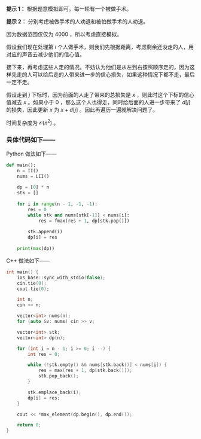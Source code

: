 **提示 1：** 根据题意模拟即可。每一轮有一个被做手术。

**提示 2：** 分别考虑被做手术的人劝退和被怕做手术的人劝退。

因为数据范围仅仅为 $4000$ ，所以考虑直接模拟。

假设我们现在处理第 $i$ 个人做手术，则我们先根据距离，考虑剩余还没走的人，用对应的声音去减少他们的信心值。

接下来，再考虑这些人走的情况。不妨认为他们是从左到右按照顺序走的，因为这样先走的人可以给后走的人带来进一步的信心损失，如果这种情况下都不走，最后一定不走。

假设走到 $j$ 下标时，因为前面的人走了带来的总损失是 $x$ ，则此时这个下标的信心值减去 $x$ 。如果小于 $0$ ，那么这个人也得走，同时给后面的人进一步带来了 $d[j]$ 的损失，因此更新 $x$ 为 $x+d[j]$ 。因此再遍历一遍就解决问题了。

时间复杂度为 $\mathcal{O}(n^2)$ 。

### 具体代码如下——

Python 做法如下——

```Python []
def main():
    n = II()
    nums = LII()
    
    dp = [0] * n
    stk = []
    
    for i in range(n - 1, -1, -1):
        res = 0
        while stk and nums[stk[-1]] < nums[i]:
            res = fmax(res + 1, dp[stk.pop()])
        
        stk.append(i)
        dp[i] = res
    
    print(max(dp))
```

C++ 做法如下——

```cpp []
int main() {
    ios_base::sync_with_stdio(false);
    cin.tie(0);
    cout.tie(0);

    int n;
    cin >> n;

    vector<int> nums(n);
    for (auto &v: nums) cin >> v;

    vector<int> stk;
    vector<int> dp(n);

    for (int i = n - 1; i >= 0; i --) {
        int res = 0;

        while (!stk.empty() && nums[stk.back()] < nums[i]) {
            res = max(res + 1, dp[stk.back()]);
            stk.pop_back();
        }

        stk.emplace_back(i);
        dp[i] = res;
    }

    cout << *max_element(dp.begin(), dp.end());

    return 0;
}
```